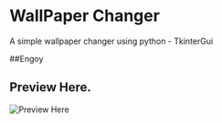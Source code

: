 # WallPaper Changer
A simple wallpaper changer using python  - TkinterGui

 ##Engoy

 ## Preview Here.
![Preview Here](https://cdn.discordapp.com/attachments/636950095056863243/1066453580514603109/image.png)
